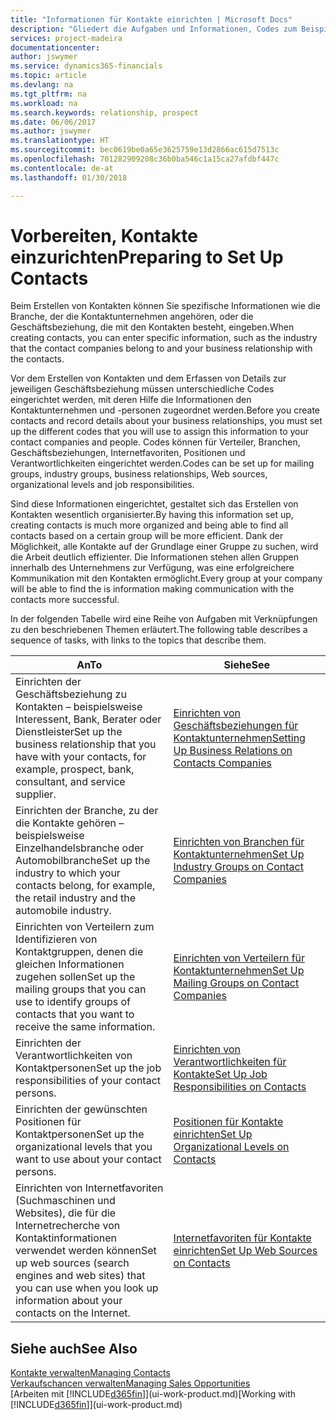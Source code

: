 ```yaml
---
title: "Informationen für Kontakte einrichten | Microsoft Docs"
description: "Gliedert die Aufgaben und Informationen, Codes zum Beispiel über Branchen und Geschäftsbeziehungen festzulegen, bevor Sie Kontakte erstellen."
services: project-madeira
documentationcenter: 
author: jswymer
ms.service: dynamics365-financials
ms.topic: article
ms.devlang: na
ms.tgt_pltfrm: na
ms.workload: na
ms.search.keywords: relationship, prospect
ms.date: 06/06/2017
ms.author: jswymer
ms.translationtype: HT
ms.sourcegitcommit: bec0619be0a65e3625759e13d2866ac615d7513c
ms.openlocfilehash: 701282909208c36b0ba546c1a15ca27afdbf447c
ms.contentlocale: de-at
ms.lasthandoff: 01/30/2018

---
```

# <a name="preparing-to-set-up-contacts"></a><span data-ttu-id="38f82-103">Vorbereiten, Kontakte einzurichten</span><span class="sxs-lookup"><span data-stu-id="38f82-103">Preparing to Set Up Contacts</span></span>
<span data-ttu-id="38f82-104">Beim Erstellen von Kontakten können Sie spezifische Informationen wie die Branche, der die Kontaktunternehmen angehören, oder die Geschäftsbeziehung, die mit den Kontakten besteht, eingeben.</span><span class="sxs-lookup"><span data-stu-id="38f82-104">When creating contacts, you can enter specific information, such as the industry that the contact companies belong to and your business relationship with the contacts.</span></span>

<span data-ttu-id="38f82-105">Vor dem Erstellen von Kontakten und dem Erfassen von Details zur jeweiligen Geschäftsbeziehung müssen unterschiedliche Codes eingerichtet werden, mit deren Hilfe die Informationen den Kontaktunternehmen und -personen zugeordnet werden.</span><span class="sxs-lookup"><span data-stu-id="38f82-105">Before you create contacts and record details about your business relationships, you must set up the different codes that you will use to assign this information to your contact companies and people.</span></span> <span data-ttu-id="38f82-106">Codes können für Verteiler, Branchen, Geschäftsbeziehungen, Internetfavoriten, Positionen und Verantwortlichkeiten eingerichtet werden.</span><span class="sxs-lookup"><span data-stu-id="38f82-106">Codes can be set up for mailing groups, industry groups, business relationships, Web sources, organizational levels and job responsibilities.</span></span>

<span data-ttu-id="38f82-107">Sind diese Informationen eingerichtet, gestaltet sich das Erstellen von Kontakten wesentlich organisierter.</span><span class="sxs-lookup"><span data-stu-id="38f82-107">By having this information set up, creating contacts is much more organized and being able to find all contacts based on a certain group will be more efficient.</span></span> <span data-ttu-id="38f82-108">Dank der Möglichkeit, alle Kontakte auf der Grundlage einer Gruppe zu suchen, wird die Arbeit deutlich effizienter. Die Informationen stehen allen Gruppen innerhalb des Unternehmens zur Verfügung, was eine erfolgreichere Kommunikation mit den Kontakten ermöglicht.</span><span class="sxs-lookup"><span data-stu-id="38f82-108">Every group at your company will be able to find the is information making communication with the contacts more successful.</span></span>

<span data-ttu-id="38f82-109">In der folgenden Tabelle wird eine Reihe von Aufgaben mit Verknüpfungen zu den beschriebenen Themen erläutert.</span><span class="sxs-lookup"><span data-stu-id="38f82-109">The following table describes a sequence of tasks, with links to the topics that describe them.</span></span> 

| <span data-ttu-id="38f82-110">An</span><span class="sxs-lookup"><span data-stu-id="38f82-110">To</span></span> | <span data-ttu-id="38f82-111">Siehe</span><span class="sxs-lookup"><span data-stu-id="38f82-111">See</span></span> |
| --- | --- |
| <span data-ttu-id="38f82-112">Einrichten der Geschäftsbeziehung zu Kontakten – beispielsweise Interessent, Bank, Berater oder Dienstleister</span><span class="sxs-lookup"><span data-stu-id="38f82-112">Set up the business relationship that you have with your contacts, for example, prospect, bank, consultant, and service supplier.</span></span> |[<span data-ttu-id="38f82-113">Einrichten von Geschäftsbeziehungen für Kontaktunternehmen</span><span class="sxs-lookup"><span data-stu-id="38f82-113">Setting Up Business Relations on Contacts Companies</span></span>](marketing-business-relations.md) |
| <span data-ttu-id="38f82-114">Einrichten der Branche, zu der die Kontakte gehören – beispielsweise Einzelhandelsbranche oder Automobilbranche</span><span class="sxs-lookup"><span data-stu-id="38f82-114">Set up the industry to which your contacts belong, for example, the retail industry and the automobile industry.</span></span> |[<span data-ttu-id="38f82-115">Einrichten von Branchen für Kontaktunternehmen</span><span class="sxs-lookup"><span data-stu-id="38f82-115">Set Up Industry Groups on Contact Companies</span></span>](marketing-industry-groups.md) |
| <span data-ttu-id="38f82-116">Einrichten von Verteilern zum Identifizieren von Kontaktgruppen, denen die gleichen Informationen zugehen sollen</span><span class="sxs-lookup"><span data-stu-id="38f82-116">Set up the mailing groups that you can use to identify groups of contacts that you want to receive the same information.</span></span> |[<span data-ttu-id="38f82-117">Einrichten von Verteilern für Kontaktunternehmen</span><span class="sxs-lookup"><span data-stu-id="38f82-117">Set Up Mailing Groups on Contact Companies</span></span>](marketing-mailing-groups.md) |
| <span data-ttu-id="38f82-118">Einrichten der Verantwortlichkeiten von Kontaktpersonen</span><span class="sxs-lookup"><span data-stu-id="38f82-118">Set up the job responsibilities of your contact persons.</span></span> |[<span data-ttu-id="38f82-119">Einrichten von Verantwortlichkeiten für Kontakte</span><span class="sxs-lookup"><span data-stu-id="38f82-119">Set Up Job Responsibilities on Contacts</span></span>](marketing-job-responsibilities.md) |
| <span data-ttu-id="38f82-120">Einrichten der gewünschten Positionen für Kontaktpersonen</span><span class="sxs-lookup"><span data-stu-id="38f82-120">Set up the organizational levels that you want to use about your contact persons.</span></span> |[<span data-ttu-id="38f82-121">Positionen für Kontakte einrichten</span><span class="sxs-lookup"><span data-stu-id="38f82-121">Set Up Organizational Levels on Contacts</span></span>](marketing-organizational-levels.md) |
| <span data-ttu-id="38f82-122">Einrichten von Internetfavoriten (Suchmaschinen und Websites), die für die Internetrecherche von Kontaktinformationen verwendet werden können</span><span class="sxs-lookup"><span data-stu-id="38f82-122">Set up web sources (search engines and web sites) that you can use when you look up information about your contacts on the Internet.</span></span> |[<span data-ttu-id="38f82-123">Internetfavoriten für Kontakte einrichten</span><span class="sxs-lookup"><span data-stu-id="38f82-123">Set Up Web Sources on Contacts</span></span>](marketing-web-sources.md) |

## <a name="see-also"></a><span data-ttu-id="38f82-124">Siehe auch</span><span class="sxs-lookup"><span data-stu-id="38f82-124">See Also</span></span>
[<span data-ttu-id="38f82-125">Kontakte verwalten</span><span class="sxs-lookup"><span data-stu-id="38f82-125">Managing Contacts</span></span>](marketing-contacts.md)  
[<span data-ttu-id="38f82-126">Verkaufschancen verwalten</span><span class="sxs-lookup"><span data-stu-id="38f82-126">Managing Sales Opportunities</span></span>](marketing-manage-sales-opportunities.md)  
<span data-ttu-id="38f82-127">[Arbeiten mit [!INCLUDE[d365fin](includes/d365fin_md.md)]](ui-work-product.md)</span><span class="sxs-lookup"><span data-stu-id="38f82-127">[Working with [!INCLUDE[d365fin](includes/d365fin_md.md)]](ui-work-product.md)</span></span>

